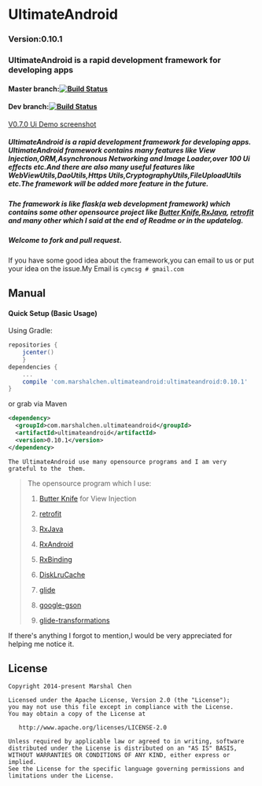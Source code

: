# UltimateAndroid

### Version:0.10.1

### UltimateAndroid is a rapid development framework for developing apps


#### Master branch:[![Build Status](https://travis-ci.org/cymcsg/UltimateAndroid.svg?branch=master)](https://travis-ci.org/cymcsg/UltimateAndroid)

#### Dev branch:[![Build Status](https://travis-ci.org/cymcsg/UltimateAndroid.svg?branch=dev)](https://travis-ci.org/cymcsg/UltimateAndroid)


[V0.7.0 Ui Demo screenshot](https://github.com/cymcsg/UltimateAndroid/blob/master/demo_of_ui.md)


##### UltimateAndroid is a rapid development framework for developing  apps. UltimateAndroid framework contains many features like View Injection,ORM,Asynchronous Networking and Image Loader,over 100 Ui effects etc.And there are also many useful features like WebViewUtils,DaoUtils,Https Utils,CryptographyUtils,FileUploadUtils etc.The framework will be added more feature in the future.

##### The framework is like flask(a web development framework) which contains some other opensource project like [Butter Knife](https://github.com/JakeWharton/butterknife),[RxJava](https://github.com/ReactiveX/RxJava), [retrofit](https://github.com/square/retrofit) and many other which I said at the end of Readme or in the updatelog.


##### Welcome to fork and pull request.

If you have some good idea about the framework,you can email to us or put your idea on the issue.My Email is ``cymcsg # gmail.com``


## Manual

#### Quick Setup (Basic Usage)
Using Gradle:
```groovy
repositories {
    jcenter()
    }
dependencies {
    ...
    compile 'com.marshalchen.ultimateandroid:ultimateandroid:0.10.1'
}
```

or grab via Maven

```xml
<dependency>
  <groupId>com.marshalchen.ultimateandroid</groupId>
  <artifactId>ultimateandroid</artifactId>
  <version>0.10.1</version>
</dependency>
```



``The UltimateAndroid use many opensource programs and I am very grateful to the  them.``

> The opensource program which I use:
>
> 1. [Butter Knife](https://github.com/JakeWharton/butterknife) for View Injection
>
>2. [retrofit](https://github.com/square/retrofit)
>
>3. [RxJava](https://github.com/ReactiveX/RxJava)
>
>4. [RxAndroid](https://github.com/ReactiveX/RxAndroid)
>
>5. [RxBinding](https://github.com/JakeWharton/RxBinding)
>
>6. [DiskLruCache](https://github.com/JakeWharton/DiskLruCache)
>
>7. [glide](https://github.com/bumptech/glide)
>
>8. [google-gson](https://github.com/google/gson)
>
>9. [glide-transformations](https://github.com/wasabeef/glide-transformations)
>



If there's anything I forgot to mention,I would be very appreciated for helping me notice it.




## License

``` 
Copyright 2014-present Marshal Chen

Licensed under the Apache License, Version 2.0 (the "License");
you may not use this file except in compliance with the License.
You may obtain a copy of the License at

   http://www.apache.org/licenses/LICENSE-2.0

Unless required by applicable law or agreed to in writing, software
distributed under the License is distributed on an "AS IS" BASIS,
WITHOUT WARRANTIES OR CONDITIONS OF ANY KIND, either express or implied.
See the License for the specific language governing permissions and
limitations under the License.
```







